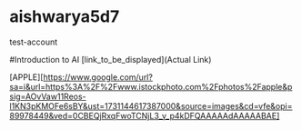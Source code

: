 # aishwarya5d7
test-account

#Introduction to AI
[link_to_be_displayed](Actual Link)


[APPLE][https://www.google.com/url?sa=i&url=https%3A%2F%2Fwww.istockphoto.com%2Fphotos%2Fapple&psig=AOvVaw11Reos-l1KN3pKMOFe6sBY&ust=1731144617387000&source=images&cd=vfe&opi=89978449&ved=0CBEQjRxqFwoTCNjL3_v_p4kDFQAAAAAdAAAAABAE]
